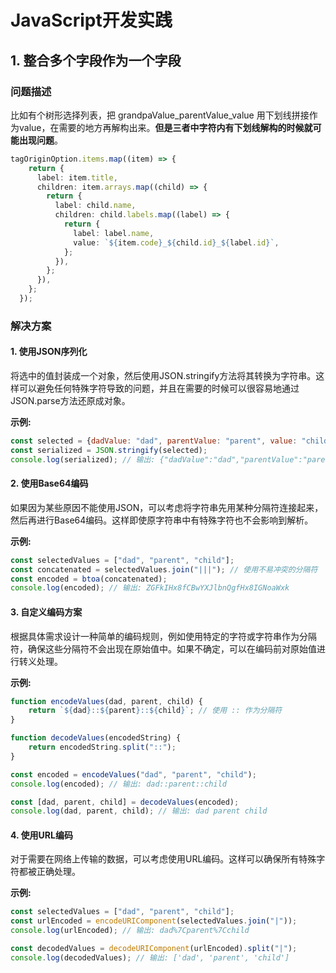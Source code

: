 # JavaScript开发实践

## 1. 整合多个字段作为一个字段

### 问题描述

比如有个树形选择列表，把 grandpaValue_parentValue_value 用下划线拼接作为value，在需要的地方再解构出来。**但是三者中字符内有下划线解构的时候就可能出现问题**。

```typescript
tagOriginOption.items.map((item) => {
    return {
      label: item.title,
      children: item.arrays.map((child) => {
        return {
          label: child.name,
          children: child.labels.map((label) => {
            return {
              label: label.name,
              value: `${item.code}_${child.id}_${label.id}`,
            };
          }),
        };
      }),
    };
  });
```

### 解决方案

#### 1. 使用JSON序列化

将选中的值封装成一个对象，然后使用JSON.stringify方法将其转换为字符串。这样可以避免任何特殊字符导致的问题，并且在需要的时候可以很容易地通过JSON.parse方法还原成对象。

**示例:**

```javascript
const selected = {dadValue: "dad", parentValue: "parent", value: "child"};
const serialized = JSON.stringify(selected);
console.log(serialized); // 输出: {"dadValue":"dad","parentValue":"parent","value":"child"}
```

#### 2. 使用Base64编码

如果因为某些原因不能使用JSON，可以考虑将字符串先用某种分隔符连接起来，然后再进行Base64编码。这样即使原字符串中有特殊字符也不会影响到解析。

**示例:**

```javascript
const selectedValues = ["dad", "parent", "child"];
const concatenated = selectedValues.join("|||"); // 使用不易冲突的分隔符
const encoded = btoa(concatenated);
console.log(encoded); // 输出: ZGFkIHx8fCBwYXJlbnQgfHx8IGNoaWxk
```

#### 3. 自定义编码方案

根据具体需求设计一种简单的编码规则，例如使用特定的字符或字符串作为分隔符，确保这些分隔符不会出现在原始值中。如果不确定，可以在编码前对原始值进行转义处理。

**示例:**

```javascript
function encodeValues(dad, parent, child) {
    return `${dad}::${parent}::${child}`; // 使用 :: 作为分隔符
}

function decodeValues(encodedString) {
    return encodedString.split("::");
}

const encoded = encodeValues("dad", "parent", "child");
console.log(encoded); // 输出: dad::parent::child

const [dad, parent, child] = decodeValues(encoded);
console.log(dad, parent, child); // 输出: dad parent child
```

#### 4. 使用URL编码

对于需要在网络上传输的数据，可以考虑使用URL编码。这样可以确保所有特殊字符都被正确处理。

**示例:**

```javascript
const selectedValues = ["dad", "parent", "child"];
const urlEncoded = encodeURIComponent(selectedValues.join("|"));
console.log(urlEncoded); // 输出: dad%7Cparent%7Cchild

const decodedValues = decodeURIComponent(urlEncoded).split("|");
console.log(decodedValues); // 输出: ['dad', 'parent', 'child']
```
